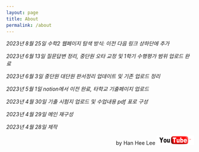 ```yaml
---
layout: page
title: About
permalink: /about
---
```


*2023년 8월 25일 수학2 웹페이지 탐색 방식: 이전 다음 링크 상하단에 추가*

*2023년 6월 13일 질문답변 정리, 중단원 오타 교정 및 1학기 수행평가 범위 업로드 완료*

*2023년 6월 3일 중단원 대단원 판서정리 업데이트 및 기존 업로드 정리*

*2023년 5월 1일 notion에서 이전 완료, 타학교 기출페이지 업로드*

*2023년 4월 30일 기출 시험지 업로드 및 수업내용 pdf 표로 구성*

*2023년 4월 29일 메인 재구성*

*2023년 4월 28일 제작*

<p style="text-align:right">by Han Hee Lee <img width="100px" height="25px" src="/assets/pngegg.png"/></p>
